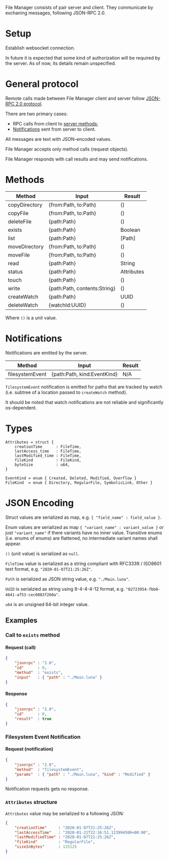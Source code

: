 File Manager consists of pair server and client. They communicate by exchaning
messages, following JSON-RPC 2.0.

# Setup
Establish websocket connection. 

In future it is expected that some kind of authorization will be required by the
server. As of now, its details remain unspecified.

# General protocol
Remote calls made between File Manager client and server follow [JSON-RPC 2.0
protocol](https://www.jsonrpc.org/specification).

There are two primary cases:
* RPC calls from client to [server methods](#Methods);
* [Notifications](#Notifications) sent from server to client.

All messages are text with JSON-encoded values.

File Manager accepts only method calls (request objects).

File Manager responds with call results and may send notifications.

# Methods
| Method        | Input                        | Result     |
|---------------|------------------------------|------------|
| copyDirectory | {from:Path, to:Path}         | ()         |
| copyFile      | {from:Path, to:Path}         | ()         |
| deleteFile    | {path:Path}                  | ()         |
| exists        | {path:Path}                  | Boolean    |
| list          | {path:Path}                  | [Path]     |
| moveDirectory | {from:Path, to:Path}         | ()         |
| moveFile      | {from:Path, to:Path}         | ()         |
| read          | {path:Path}                  | String     |
| status        | {path:Path}                  | Attributes |
| touch         | {path:Path}                  | ()         |
| write         | {path:Path, contents:String} | ()         |
| createWatch   | {path:Path}                  | UUID       |
| deleteWatch   | {watchId:UUID}               | ()         |

Where `()` is a unit value.

# Notifications
Notifications are emitted by the server.

| Method          | Input                       | Result |
|-----------------|-----------------------------|--------|
| filesystemEvent | {path:Path, kind:EventKind} | N/A    |

`filesystemEvent` notification is emitted for paths that are tracked by watch
(i.e. subtree of a location passed to `createWatch` method).

It should be noted that watch notifications are not reliable and significantly
os-dependent.  

# Types
```
Attributes = struct { 
    creationTime      : FileTime,
    lastAccess_time   : FileTime, 
    lastModified_time : FileTime, 
    fileKind          : FileKind,
    byteSize          : u64,
}

EventKind = enum { Created, Deleted, Modified, Overflow }
FileKind  = enum { Directory, RegularFile, SymbolicLink, Other }
```

# JSON Encoding
Struct values are serialized as map, e.g. `{ "field_name" : field_value }`.

Enum values are serialized as map `{ "variant_name" : variant_value }` or just
`"variant_name"` if there variants have no inner value.
Transitive enums (i.e. enums of enums) are flattened, no intermediate variant
names shall appear. 

`()` (unit value) is serialized as `null`.

`FileTime` value is serialized as a string compliant with RFC3339 / ISO8601 text
format, e.g. `"2020-01-07T21:25:26Z"`.

`Path` is serialized as JSON string value, e.g. `"./Main.luna"`.

`UUID` is serialzied as string using 8-4-4-4-12 format, e.g.
`"02723954-fbb0-4641-af53-cec0883f260a"`.

`u64` is an unsigned 64-bit integer value.

## Examples

### Call to `exists` method
#### Request (call)
```json
{
    "jsonrpc" : "2.0",
    "id"      : 0,
    "method"  : "exists",
    "input"   : { "path" : "./Main.luna" }
}
```
#### Response
```json
{
    "jsonrpc" : "2.0",
    "id"      : 0,
    "result"  : true
}
```

### Filesystem Event Notification
#### Request (notification)
```json
{
    "jsonrpc" : "2.0",
    "method"  : "filesystemEvent",
    "params"  : { "path" : "./Main.luna", "kind" : "Modified" }
}
```

Notification requests gets no response.


### `Attributes` structure
`Attributes` value may be serialized to a following JSON:
```json
{
    "creationTime"     : "2020-01-07T21:25:26Z",
    "lastAccessTime"   : "2020-01-21T22:16:51.123994500+00:00",
    "lastModifiedTime" : "2020-01-07T21:25:26Z",
    "fileKind"         : "RegularFile",
    "sizeInBytes"      : 125125
}
```


